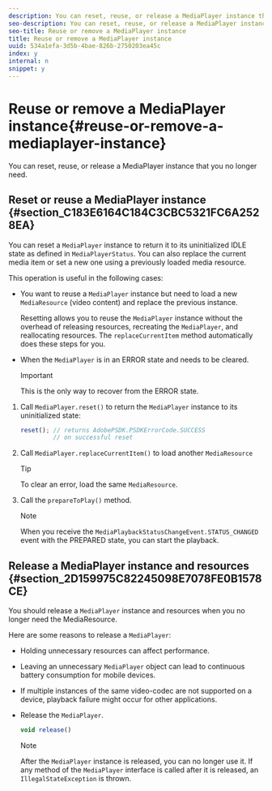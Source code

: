 ```yaml
---
description: You can reset, reuse, or release a MediaPlayer instance that you no longer need.
seo-description: You can reset, reuse, or release a MediaPlayer instance that you no longer need.
seo-title: Reuse or remove a MediaPlayer instance
title: Reuse or remove a MediaPlayer instance
uuid: 534a1efa-3d5b-4bae-826b-2750203ea45c
index: y
internal: n
snippet: y
---
```


# Reuse or remove a MediaPlayer instance{#reuse-or-remove-a-mediaplayer-instance}

You can reset, reuse, or release a MediaPlayer instance that you no longer need.

## Reset or reuse a MediaPlayer instance {#section_C183E6164C184C3CBC5321FC6A2528EA}

You can reset a `MediaPlayer` instance to return it to its uninitialized IDLE state as defined in `MediaPlayerStatus`. You can also replace the current media item or set a new one using a previously loaded media resource.

This operation is useful in the following cases:

* You want to reuse a `MediaPlayer` instance but need to load a new `MediaResource` (video content) and replace the previous instance.

  Resetting allows you to reuse the `MediaPlayer` instance without the overhead of releasing resources, recreating the `MediaPlayer`, and reallocating resources. The `replaceCurrentItem` method automatically does these steps for you. 

* When the `MediaPlayer` is in an ERROR state and needs to be cleared. 

  >[!IMPORTANT]
  >
  >This is the only way to recover from the ERROR state.

1. Call `MediaPlayer.reset()` to return the `MediaPlayer` instance to its uninitialized state: 

   ```js
   reset(); // returns AdobePSDK.PSDKErrorCode.SUCCESS 
            // on successful reset
   ```

1. Call `MediaPlayer.replaceCurrentItem()` to load another `MediaResource` 

   >[!TIP]
   >
   >To clear an error, load the same `MediaResource`.

1. Call the `prepareToPlay()` method. 

   >[!NOTE]
   >
   >When you receive the `MediaPlaybackStatusChangeEvent.STATUS_CHANGED` event with the PREPARED state, you can start the playback.

## Release a MediaPlayer instance and resources {#section_2D159975C82245098E7078FE0B1578CE}

You should release a `MediaPlayer` instance and resources when you no longer need the MediaResource.

Here are some reasons to release a `MediaPlayer`:

* Holding unnecessary resources can affect performance. 
* Leaving an unnecessary `MediaPlayer` object can lead to continuous battery consumption for mobile devices. 
* If multiple instances of the same video-codec are not supported on a device, playback failure might occur for other applications.

* Release the `MediaPlayer`. 

  ```js
  void release()
  ```

  >[!NOTE]
  >
  >After the `MediaPlayer` instance is released, you can no longer use it. If any method of the `MediaPlayer` interface is called after it is released, an `IllegalStateException` is thrown.


